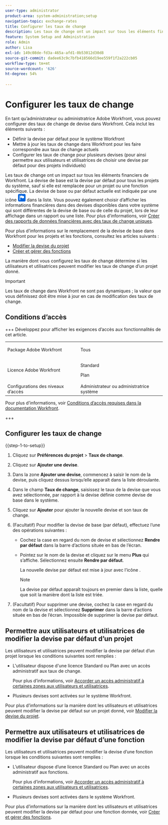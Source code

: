 ```yaml
---
user-type: administrator
product-area: system-administration;setup
navigation-topic: exchange-rates
title: Configurer les taux de change
description: Les taux de change ont un impact sur tous les éléments financiers de Workfront. La devise de base est la devise par défaut pour tous les projets du système.
feature: System Setup and Administration
role: Admin
author: Lisa
exl-id: 149c08de-fd3a-465a-afd1-0b53012d30d8
source-git-commit: dadee63c9c7bfb418566d19ee559f1f2a222cb05
workflow-type: tm+mt
source-wordcount: '626'
ht-degree: 54%

---
```


# Configurer les taux de change

<!--
<p data-mc-conditions="QuicksilverOrClassic.Draft mode">*** DON'T DELETE, DRAFT OR HIDE THIS ARTICLE. IT IS LINKED TO THE PRODUCT, THROUGH THE CONTEXT SENSITIVE HELP LINKS. **</p>
-->

En tant qu’administrateur ou administratrice Adobe Workfront, vous pouvez configurer des taux de change de devise dans Workfront. Cela inclut les éléments suivants :

* Définir la devise par défaut pour le système Workfront
* Mettre à jour les taux de change dans Workfront pour les faire correspondre aux taux de change actuels
* Configurer les taux de change pour plusieurs devises (pour ainsi permettre aux utilisateurs et utilisatrices de choisir une devise par défaut pour des projets individuels)

Les taux de change ont un impact sur tous les éléments financiers de Workfront. La devise de base est la devise par défaut pour tous les projets du système, sauf si elle est remplacée pour un projet ou une fonction spécifique. La devise de base ou par défaut actuelle est indiquée par une icône ![Icône de devise par défaut](assets/default-icon.png) dans la liste. Vous pouvez également choisir d’afficher les informations financières dans des devises disponibles dans votre système qui sont différentes de la devise de base ou de celle du projet, lors de leur affichage dans un rapport ou une liste. Pour plus d’informations, voir [Créer des rapports de données financières avec des taux de change uniques](../../../reports-and-dashboards/reports/creating-and-managing-reports/create-financial-data-reports-unique-exchange-rates.md).

Pour plus d’informations sur le remplacement de la devise de base dans Workfront pour les projets et les fonctions, consultez les articles suivants :

* [Modifier la devise du projet](../../../manage-work/projects/project-finances/change-project-currency.md)
* [Créer et gérer des fonctions](../../../administration-and-setup/set-up-workfront/organizational-setup/create-manage-job-roles.md)

La manière dont vous configurez les taux de change détermine si les utilisateurs et utilisatrices peuvent modifier les taux de change d’un projet donné.

>[!IMPORTANT]
>
>Les taux de change dans Workfront ne sont pas dynamiques ; la valeur que vous définissez doit être mise à jour en cas de modification des taux de change.

## Conditions d’accès

+++ Développez pour afficher les exigences d’accès aux fonctionnalités de cet article.

<table style="table-layout:auto"> 
 <col> 
 <col> 
 <tbody> 
  <tr> 
   <td>Package Adobe Workfront</td> 
   <td><p>Tous</p></td> 
  </tr> 
  <tr> 
   <td>Licence Adobe Workfront</td> 
   <td><p>Standard</p>
       <p>Plan</p></td>
  </tr> 
  <tr> 
   <td>Configurations des niveaux d’accès</td> 
   <td>Administrateur ou administratrice système</td> 
  </tr> 
 </tbody> 
</table>

Pour plus d’informations, voir [Conditions d’accès requises dans la documentation Workfront](/help/quicksilver/administration-and-setup/add-users/access-levels-and-object-permissions/access-level-requirements-in-documentation.md).

+++

## Configurer les taux de change

{{step-1-to-setup}}

1. Cliquez sur **Préférences du projet** > **Taux de change**.

1. Cliquez sur **Ajouter une devise**.
1. Dans la zone **Ajouter une devise**, commencez à saisir le nom de la devise, puis cliquez dessus lorsqu’elle apparaît dans la liste déroulante.
1. Dans le champ **Taux de change**, saisissez le taux de la devise que vous avez sélectionnée, par rapport à la devise définie comme devise de base dans le système.
1. Cliquez sur **Ajouter** pour ajouter la nouvelle devise et son taux de change.
1. (Facultatif) Pour modifier la devise de base (par défaut), effectuez l’une des opérations suivantes :

   * Cochez la case en regard du nom de devise et sélectionnez **Rendre par défaut** dans la barre d’actions située en bas de l’écran.
   * Pointez sur le nom de la devise et cliquez sur le menu **Plus** qui s’affiche. Sélectionnez ensuite **Rendre par défaut**.

     La nouvelle devise par défaut est mise à jour avec l’icône .

     >[!NOTE]
     >
     >La devise par défaut apparaît toujours en premier dans la liste, quelle que soit la manière dont la liste est triée.

1. (Facultatif) Pour supprimer une devise, cochez la case en regard du nom de la devise et sélectionnez **Supprimer** dans la barre d’actions située en bas de l’écran. Impossible de supprimer la devise par défaut.

## Permettre aux utilisateurs et utilisatrices de modifier la devise par défaut d’un projet

Les utilisateurs et utilisatrices peuvent modifier la devise par défaut d’un projet lorsque les conditions suivantes sont remplies :

* L&#39;utilisateur dispose d&#39;une licence Standard ou Plan avec un accès administratif aux taux de change.

  Pour plus d’informations, voir [Accorder un accès administratif à certaines zones aux utilisateurs et utilisatrices](../../../administration-and-setup/add-users/configure-and-grant-access/grant-users-admin-access-certain-areas.md).

* Plusieurs devises sont activées sur le système Workfront.

Pour plus d’informations sur la manière dont les utilisateurs et utilisatrices peuvent modifier la devise par défaut sur un projet donné, voir [Modifier la devise du projet](../../../manage-work/projects/project-finances/change-project-currency.md).

## Permettre aux utilisateurs et utilisatrices de modifier la devise par défaut d’une fonction

Les utilisateurs et utilisatrices peuvent modifier la devise d’une fonction lorsque les conditions suivantes sont remplies :

* L’utilisateur dispose d’une licence Standard ou Plan avec un accès administratif aux fonctions.

  Pour plus d’informations, voir [Accorder un accès administratif à certaines zones aux utilisateurs et utilisatrices](../../../administration-and-setup/add-users/configure-and-grant-access/grant-users-admin-access-certain-areas.md).

* Plusieurs devises sont activées dans le système Workfront.

Pour plus d’informations sur la manière dont les utilisateurs et utilisatrices peuvent modifier la devise par défaut pour une fonction donnée, voir [Créer et gérer des fonctions](../../../administration-and-setup/set-up-workfront/organizational-setup/create-manage-job-roles.md).


<!--The default currency is the currency that is used as the default for all projects and reports throughout the system. The current default is indicated with an icon ![Default currency icon](assets/default-icon.png).-->
